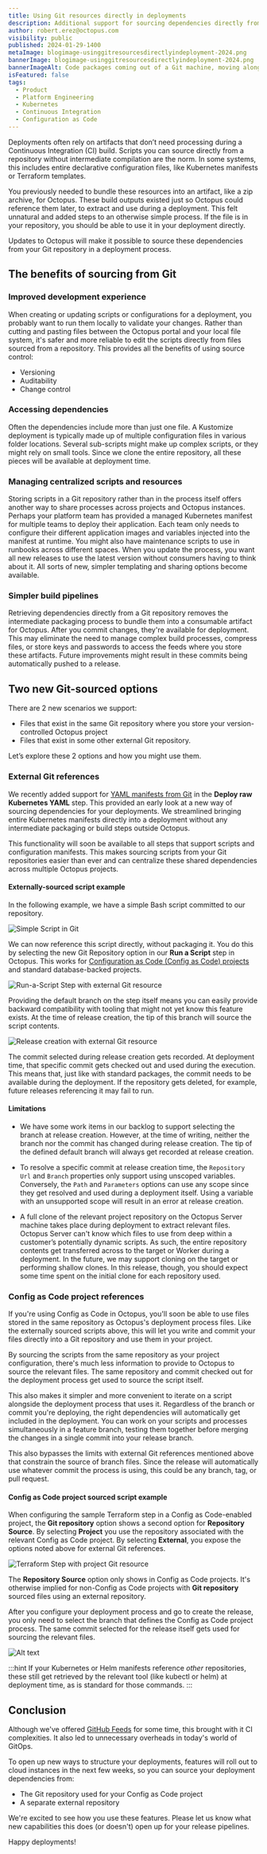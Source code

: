 ```yaml
---
title: Using Git resources directly in deployments
description: Additional support for sourcing dependencies directly from Git without intermediate packaging.
author: robert.erez@octopus.com
visibility: public
published: 2024-01-29-1400
metaImage: blogimage-usinggitresourcesdirectlyindeployment-2024.png
bannerImage: blogimage-usinggitresourcesdirectlyindeployment-2024.png
bannerImageAlt: Code packages coming out of a Git machine, moving along a conveyor belt into an Octopus machine, then becoming versioned releases.
isFeatured: false
tags: 
  - Product
  - Platform Engineering
  - Kubernetes
  - Continuous Integration
  - Configuration as Code
---
```


Deployments often rely on artifacts that don’t need processing during a Continuous Integration (CI) build. Scripts you can source directly from a repository without intermediate compilation are the norm. In some systems, this includes entire declarative configuration files, like Kubernetes manifests or Terraform templates. 

You previously needed to bundle these resources into an artifact, like a zip archive, for Octopus. These build outputs existed just so Octopus could reference them later, to extract and use during a deployment. This felt unnatural and added steps to an otherwise simple process. If the file is in your repository, you should be able to use it in your deployment directly.

Updates to Octopus will make it possible to source these dependencies from your Git repository in a deployment process.

## The benefits of sourcing from Git

### Improved development experience

When creating or updating scripts or configurations for a deployment, you probably want to run them locally to validate your changes. Rather than cutting and pasting files between the Octopus portal and your local file system, it's safer and more reliable to edit the scripts directly from files sourced from a repository. This provides all the benefits of using source control:

- Versioning
- Auditability
- Change control

### Accessing dependencies

Often the dependencies include more than just one file. A Kustomize deployment is typically made up of multiple configuration files in various folder locations. Several sub-scripts might make up complex scripts, or they might rely on small tools. Since we clone the entire repository, all these pieces will be available at deployment time.

### Managing centralized scripts and resources

Storing scripts in a Git repository rather than in the process itself offers another way to share processes across projects and Octopus instances. Perhaps your platform team has provided a managed Kubernetes manifest for multiple teams to deploy their application. Each team only needs to configure their different application images and variables injected into the manifest at runtime. You might also have maintenance scripts to use in runbooks across different spaces. When you update the process, you want all new releases to use the latest version without consumers having to think about it. All sorts of new, simpler templating and sharing options become available.

### Simpler build pipelines

Retrieving dependencies directly from a Git repository removes the intermediate packaging process to bundle them into a consumable artifact for Octopus. After you commit changes, they're available for deployment. This may eliminate the need to manage complex build processes, compress files, or store keys and passwords to access the feeds where you store these artifacts. Future improvements might result in these commits being automatically pushed to a release.

## Two new Git-sourced options

There are 2 new scenarios we  support: 

- Files that exist in the same Git repository where you store your version-controlled Octopus project
- Files that exist in some other external Git repository. 

Let’s explore these 2 options and how you might use them.

### External Git references

We recently added support for [YAML manifests from Git](https://octopus.com/blog/manifests-from-git) in the **Deploy raw Kubernetes YAML** step. This provided an early look at a new way of sourcing dependencies for your deployments. We streamlined bringing entire Kubernetes manifests directly into a deployment without any intermediate packaging or build steps outside Octopus.

This functionality will soon be available to all steps that support scripts and configuration manifests. This makes sourcing scripts from your Git repositories easier than ever and can centralize these shared dependencies across multiple Octopus projects. 

#### Externally-sourced script example

In the following example, we have a simple Bash script committed to our repository.

![Simple Script in Git](external-git-bash.png)

We can now reference this script directly, without packaging it. You do this by selecting the new Git Repository option in our **Run a Script** step in Octopus. This works for [Configuration as Code (Config as Code) projects](https://octopus.com/docs/projects/version-control) and standard database-backed projects.

![Run-a-Script Step with external Git resource](external-git-run-a-script.png)

Providing the default branch on the step itself means you can easily provide backward compatibility with tooling that might not yet know this feature exists. At the time of release creation, the tip of this branch will source the script contents.

![Release creation with external Git resource](external-git-release-creation.png)

The commit selected during release creation gets recorded. At deployment time, that specific commit gets checked out and used during the execution. This means that, just like with standard packages, the commit needs to be available during the deployment. If the repository gets deleted, for example, future releases referencing it may fail to run.

#### Limitations

- We have some work items in our backlog to support selecting the branch at release creation. However, at the time of writing, neither the branch nor the commit has changed during release creation. The tip of the defined default branch will always get recorded at release creation.

- To resolve a specific commit at release creation time, the `Repository Url` and `Branch` properties only support using unscoped variables. Conversely, the `Path` and `Parameters` options can use any scope since they get resolved and used during a deployment itself. Using a variable with an unsupported scope will result in an error at release creation.

- A full clone of the relevant project repository on the Octopus Server machine takes place during deployment to extract relevant files. Octopus Server can't know which files to use from deep within a customer’s potentially dynamic scripts. As such, the entire repository contents get transferred across to the target or Worker during a deployment. In the future, we may support cloning on the target or performing shallow clones. In this release, though, you should expect some time spent on the initial clone for each repository used.

### Config as Code project references

If you're using Config as Code in Octopus, you'll soon be able to use files stored in the same repository as Octopus's deployment process files. Like the externally sourced scripts above, this will let you write and commit your files directly into a Git repository and use them in your project. 

By sourcing the scripts from the same repository as your project configuration, there's much less information to provide to Octopus to source the relevant files. The same repository and commit checked out for the deployment process get used to source the script itself. 

This also makes it simpler and more convenient to iterate on a script alongside the deployment process that uses it. Regardless of the branch or commit you're deploying, the right dependencies will automatically get included in the deployment. You can work on your scripts and processes simultaneously in a feature branch, testing them together before merging the changes in a single commit into your release branch.

This also bypasses the limits with external Git references mentioned above that constrain the source of branch files. Since the release will automatically use whatever commit the process is using, this could be any branch, tag, or pull request.

#### Config as Code project sourced script example

When configuring the sample Terraform step in a Config as Code-enabled project, the **Git repository** option shows a second option for **Repository Source**.  By selecting **Project** you use the repository associated with the relevant Config as Code project. By selecting **External**, you expose the options noted above for external Git references.

![Terraform Step with project Git resource](cac-git-terraform.png)

The **Repository Source** option only shows in Config as Code projects. It's otherwise implied for non-Config as Code projects with **Git repository** sourced files using an external repository.

After you configure your deployment process and go to create the release, you only need to select the branch that defines the Config as Code project process. The same commit selected for the release itself gets used for sourcing the relevant files.

![Alt text](image.png)

:::hint
If your Kubernetes or Helm manifests reference _other_ repositories, these still get retrieved by the relevant tool (like kubectl or helm) at deployment time, as is standard for those commands.
:::

## Conclusion

Although we've offered [GitHub Feeds](https://octopus.com/docs/packaging-applications/package-repositories/github-feeds) for some time, this brought with it CI complexities. It also led to unnecessary overheads in today's world of GitOps.

To open up new ways to structure your deployments, features will roll out to cloud instances in the next few weeks, so you can source your deployment dependencies from:

- The Git repository used for your Config as Code project 
- A separate external repository

We're excited to see how you use these features. Please let us know what new capabilities this does (or doesn't) open up for your release pipelines.

Happy deployments!